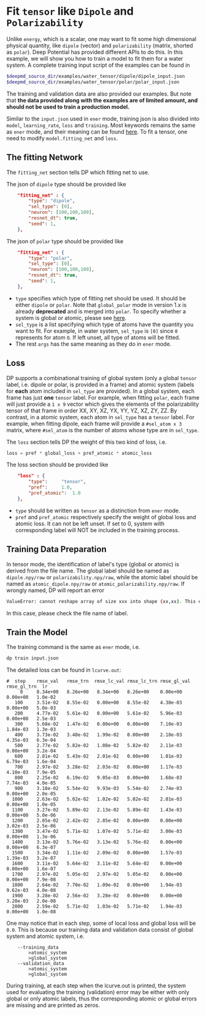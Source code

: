 # Fit `tensor` like `Dipole` and `Polarizability`

Unlike `energy`, which is a scalar, one may want to fit some high dimensional physical quantity, like `dipole` (vector) and `polarizability` (matrix, shorted as `polar`). Deep Potential has provided different APIs to do this. In this example, we will show you how to train a model to fit them for a water system. A complete training input script of the examples can be found in 

```bash
$deepmd_source_dir/examples/water_tensor/dipole/dipole_input.json
$deepmd_source_dir/examples/water_tensor/polar/polar_input.json
```

The training and validation data are also provided our examples. But note that **the data provided along with the examples are of limited amount, and should not be used to train a production model.**

Similar to the `input.json` used in `ener` mode, training json is also divided into `model`, `learning_rate`, `loss` and `training`. Most keywords remains the same as `ener` mode, and their meaning can be found [here](train-se-e2-a.md). To fit a tensor, one need to modify `model.fitting_net` and `loss`.

## The fitting Network

The `fitting_net` section tells DP which fitting net to use.

The json of `dipole` type should be provided like

```json
	"fitting_net" : {
		"type": "dipole",
		"sel_type": [0],
		"neuron": [100,100,100],
		"resnet_dt": true,
		"seed": 1,
	},
```

The json of `polar` type should be provided like

```json
	"fitting_net" : {
	   	"type": "polar",
		"sel_type": [0],
		"neuron": [100,100,100],
		"resnet_dt": true,
		"seed": 1,
	},
```

-   `type` specifies which type of fitting net should be used. It should be either `dipole` or `polar`. Note that `global_polar` mode in version 1.x is already **deprecated** and is merged into `polar`. To specify whether a system is global or atomic, please see [here](train-se-e2-a.md).
-   `sel_type` is a list specifying which type of atoms have the quantity you want to fit. For example, in water system, `sel_type` is `[0]` since `0` represents for atom `O`. If left unset, all type of atoms will be fitted.
-   The rest `args` has the same meaning as they do in `ener` mode.

## Loss

DP supports a combinational training of global system (only a global `tensor` label, i.e. dipole or polar, is provided in a frame) and atomic system (labels for **each** atom included in `sel_type` are provided). In a global system, each frame has just **one** `tensor` label. For example, when fitting `polar`, each frame will just provide a `1 x 9` vector which gives the elements of the polarizability tensor of that frame in order XX, XY, XZ, YX, YY, YZ, XZ, ZY, ZZ. By contrast, in a atomic system, each atom in `sel_type` has a `tensor` label. For example, when fitting dipole, each frame will provide a `#sel_atom x 3` matrix, where `#sel_atom` is the number of atoms whose type are in `sel_type`.

The `loss` section tells DP the weight of this two kind of loss, i.e.

```python
loss = pref * global_loss + pref_atomic * atomic_loss
```

The loss section should be provided like 

```json
	"loss" : {
		"type":		"tensor",
		"pref":		1.0,
		"pref_atomic":	1.0
	},
```

-   `type` should be written as `tensor` as a distinction from `ener` mode.
-   `pref` and `pref_atomic` respectively specify the weight of global loss and atomic loss. It can not be left unset. If set to 0, system with corresponding label will NOT be included in the training process.

## Training Data Preparation

In tensor mode, the identification of label's type (global or atomic) is derived from the file name. The global label should be named as `dipole.npy/raw` or `polarizability.npy/raw`, while the atomic label should be named as `atomic_dipole.npy/raw` or `atomic_polarizability.npy/raw`. If wrongly named, DP will report an error

```bash
ValueError: cannot reshape array of size xxx into shape (xx,xx). This error may occur when your label mismatch it's name, i.e. you might store global tensor in `atomic_tensor.npy` or atomic tensor in `tensor.npy`.
```

In this case, please check the file name of label.

## Train the Model

The training command is the same as `ener` mode, i.e.

```bash
dp train input.json
```

The detailed loss can be found in `lcurve.out`:

```
#  step    rmse_val   rmse_trn  rmse_lc_val rmse_lc_trn rmse_gl_val rmse_gl_trn  lr
     0     8.34e+00   8.26e+00   8.34e+00   8.26e+00    0.00e+00    0.00e+00   1.0e-02
   100     3.51e-02   8.55e-02   0.00e+00   8.55e-02    4.38e-03    0.00e+00   5.0e-03
   200     4.77e-02   5.61e-02   0.00e+00   5.61e-02    5.96e-03    0.00e+00   2.5e-03
   300     5.68e-02   1.47e-02   0.00e+00   0.00e+00    7.10e-03    1.84e-03   1.3e-03
   400     3.73e-02   3.48e-02   1.99e-02   0.00e+00    2.18e-03    4.35e-03   6.3e-04
   500     2.77e-02   5.82e-02   1.08e-02   5.82e-02    2.11e-03    0.00e+00   3.2e-04
   600     2.81e-02   5.43e-02   2.01e-02   0.00e+00    1.01e-03    6.79e-03   1.6e-04
   700     2.97e-02   3.28e-02   2.03e-02   0.00e+00    1.17e-03    4.10e-03   7.9e-05
   800     2.25e-02   6.19e-02   9.05e-03   0.00e+00    1.68e-03    7.74e-03   4.0e-05
   900     3.18e-02   5.54e-02   9.93e-03   5.54e-02    2.74e-03    0.00e+00   2.0e-05
  1000     2.63e-02   5.02e-02   1.02e-02   5.02e-02    2.01e-03    0.00e+00   1.0e-05
  1100     3.27e-02   5.89e-02   2.13e-02   5.89e-02    1.43e-03    0.00e+00   5.0e-06
  1200     2.85e-02   2.42e-02   2.85e-02   0.00e+00    0.00e+00    3.02e-03   2.5e-06
  1300     3.47e-02   5.71e-02   1.07e-02   5.71e-02    3.00e-03    0.00e+00   1.3e-06
  1400     3.13e-02   5.76e-02   3.13e-02   5.76e-02    0.00e+00    0.00e+00   6.3e-07
  1500     3.34e-02   1.11e-02   2.09e-02   0.00e+00    1.57e-03    1.39e-03   3.2e-07
  1600     3.11e-02   5.64e-02   3.11e-02   5.64e-02    0.00e+00    0.00e+00   1.6e-07
  1700     2.97e-02   5.05e-02   2.97e-02   5.05e-02    0.00e+00    0.00e+00   7.9e-08
  1800     2.64e-02   7.70e-02   1.09e-02   0.00e+00    1.94e-03    9.62e-03   4.0e-08
  1900     3.28e-02   2.56e-02   3.28e-02   0.00e+00    0.00e+00    3.20e-03   2.0e-08
  2000     2.59e-02   5.71e-02   1.03e-02   5.71e-02    1.94e-03    0.00e+00   1.0e-08
```

One may notice that in each step, some of local loss and global loss will be `0.0`. This is because our training data and validation data consist of global system and atomic system, i.e.
```
	--training_data
		>atomic_system
		>global_system
	--validation_data
		>atomic_system
		>global_system
```
During training, at each step when the lcurve.out is printed, the system used for evaluating the training (validation) error may be either with only global or only atomic labels, thus the corresponding atomic or global errors are missing and are printed as zeros. 


